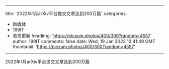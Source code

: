 
---
title: '2022年1月arXiv平台提交文章达到200万篇'
categories: 
 - 新媒体
 - 199IT
 - 首页更新
headimg: 'https://picsum.photos/400/300?random=4557'
author: 199IT
comments: false
date: Wed, 19 Jan 2022 12:41:49 GMT
thumbnail: 'https://picsum.photos/400/300?random=4557'
---

<div>   
2022年1月arXiv平台提交文章达到200万篇  
</div>
            